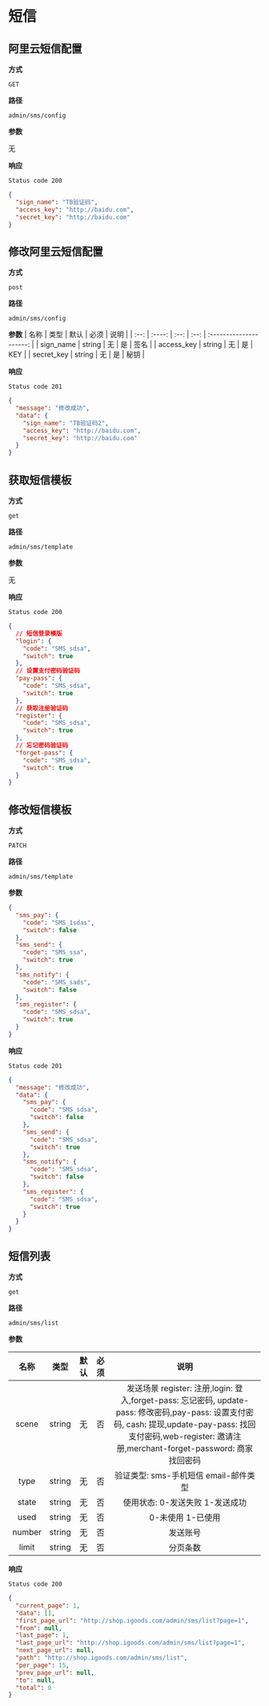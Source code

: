 # 短信

## 阿里云短信配置

**方式**

`GET`

**路径**

`admin/sms/config`

**参数**

无

**响应**

`Status code 200`

```json
{
  "sign_name": "TB验证码",
  "access_key": "http://baidu.com",
  "secret_key": "http://baidu.com"
}
```

## 修改阿里云短信配置

**方式**

`post`

**路径**

`admin/sms/config`

**参数**
| 名称 | 类型 | 默认 | 必须 | 说明 |
| :--: | :----: | :--: | :--: | :---------------------: |
| sign_name | string | 无 | 是 | 签名 |
| access_key | string | 无 | 是 | KEY |
| secret_key | string | 无 | 是 | 秘钥 |

**响应**

`Status code 201`

```json
{
  "message": "修改成功",
  "data": {
    "sign_name": "TB验证码2",
    "access_key": "http://baidu.com",
    "secret_key": "http://baidu.com"
  }
}
```

## 获取短信模板

**方式**

`get`

**路径**

`admin/sms/template`

**参数**

无

**响应**

`Status code 200`

```json
{
  // 短信登录模版
  "login": {
    "code": "SMS_sdsa",
    "switch": true
  },
  // 设置支付密码验证码
  "pay-pass": {
    "code": "SMS_sdsa",
    "switch": true
  },
  // 获取注册验证码
  "register": {
    "code": "SMS_sdsa",
    "switch": true
  },
  // 忘记密码验证码
  "forget-pass": {
    "code": "SMS_sdsa",
    "switch": true
  }
}
```

## 修改短信模板

**方式**

`PATCH`

**路径**

`admin/sms/template`

**参数**

```json
{
  "sms_pay": {
    "code": "SMS_1sdas",
    "switch": false
  },
  "sms_send": {
    "code": "SMS_ssa",
    "switch": true
  },
  "sms_notify": {
    "code": "SMS_sads",
    "switch": false
  },
  "sms_register": {
    "code": "SMS_sdsa",
    "switch": true
  }
}
```

**响应**

`Status code 201`

```json
{
  "message": "修改成功",
  "data": {
    "sms_pay": {
      "code": "SMS_sdsa",
      "switch": false
    },
    "sms_send": {
      "code": "SMS_sdsa",
      "switch": true
    },
    "sms_notify": {
      "code": "SMS_sdsa",
      "switch": false
    },
    "sms_register": {
      "code": "SMS_sdsa",
      "switch": true
    }
  }
}
```

## 短信列表

**方式**

`get`

**路径**

`admin/sms/list`

**参数**

|  名称  |  类型  | 默认 | 必须 |                                                                                                      说明                                                                                                       |
| :----: | :----: | :--: | :--: | :-------------------------------------------------------------------------------------------------------------------------------------------------------------------------------------------------------------: |
| scene  | string |  无  |  否  | 发送场景 register: 注册,login: 登入,forget-pass: 忘记密码, update-pass: 修改密码,pay-pass: 设置支付密码, cash: 提现,update-pay-pass: 找回支付密码,web-register: 邀请注册,merchant-forget-password: 商家找回密码 |
|  type  | string |  无  |  否  |                                                                                      验证类型: sms-手机短信 email-邮件类型                                                                                      |
| state  | string |  无  |  否  |                                                                                         使用状态: 0-发送失败 1-发送成功                                                                                         |
|  used  | string |  无  |  否  |                                                                                                0-未使用 1-已使用                                                                                                |
| number | string |  无  |  否  |                                                                                                    发送账号                                                                                                     |
| limit  | string |  无  |  否  |                                                                                                    分页条数                                                                                                     |

**响应**

`Status code 200`

```json
{
  "current_page": 1,
  "data": [],
  "first_page_url": "http://shop.igoods.com/admin/sms/list?page=1",
  "from": null,
  "last_page": 1,
  "last_page_url": "http://shop.igoods.com/admin/sms/list?page=1",
  "next_page_url": null,
  "path": "http://shop.igoods.com/admin/sms/list",
  "per_page": 15,
  "prev_page_url": null,
  "to": null,
  "total": 0
}
```
